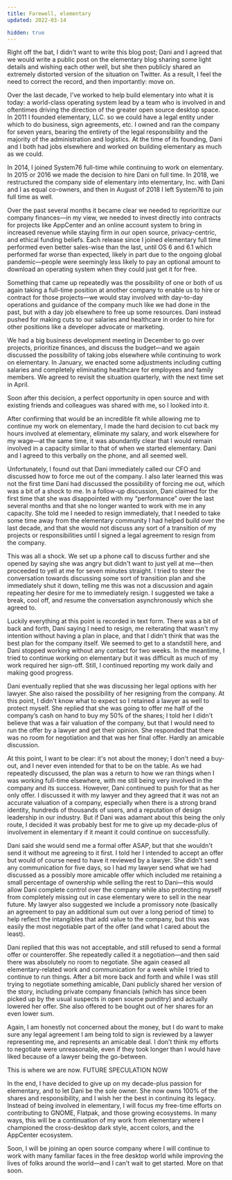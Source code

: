```yaml
---
title: Farewell, elementary
updated: 2022-03-14

hidden: true
---
```


Right off the bat, I didn't want to write this blog post; Dani and I agreed that we would write a public post on the elementary blog sharing some light details and wishing each other well, but she then publicly shared an extremely distorted version of the situation on Twitter. As a result, I feel the need to correct the record, and then importantly: move on.

Over the last decade, I've worked to help build elementary into what it is today: a world-class operating system lead by a team who is involved in and oftentimes driving the direction of the greater open source desktop space. In 2011 I founded elementary, LLC. so we could have a legal entity under which to do business, sign agreements, etc. I owned and ran the company for seven years, bearing the entirety of the legal responsibility and the majority of the administration and logistics. At the time of its founding, Dani and I both had jobs elsewhere and worked on building elementary as much as we could.

In 2014, I joined System76 full-time while continuing to work on elementary. In 2015 or 2016 we made the decision to hire Dani on full time. In 2018, we restructured the company side of elementary into elementary, Inc. with Dani and I as equal co-owners, and then in August of 2018 I left System76 to join full time as well.

Over the past several months it became clear we needed to reprioritize our company finances—in my view, we needed to invest directly into contracts for projects like AppCenter and an online account system to bring in increased revenue while staying firm in our open source, privacy-centric, and ethical funding beliefs. Each release since I joined elementary full time performed even better sales-wise than the last, until OS 6 and 6.1 which performed far worse than expected, likely in part due to the ongoing global pandemic—people were seemingly less likely to pay an optional amount to download an operating system when they could just get it for free.

Something that came up repeatedly was the possibility of one or both of us again taking a full-time position at another company to enable us to hire or contract for those projects—we would stay involved with day-to-day operations and guidance of the company much like we had done in the past, but with a day job elsewhere to free up some resources. Dani instead pushed for making cuts to our salaries and healthcare in order to hire for other positions like a developer advocate or marketing.

We had a big business development meeting in December to go over projects, prioritize finances, and discuss the budget—and we again discussed the possibility of taking jobs elsewhere while continuing to work on elementary. In January, we enacted some adjustments including cutting salaries and completely eliminating healthcare for employees and family members. We agreed to revisit the situation quarterly, with the next time set in April.

Soon after this decision, a perfect opportunity in open source and with existing friends and colleagues was shared with me, so I looked into it.

After confirming that would be an incredible fit while allowing me to continue my work on elementary, I made the hard decision to cut back my hours involved at elementary, eliminate my salary, and work elsewhere for my wage—at the same time, it was abundantly clear that I would remain involved in a capacity similar to that of when we started elementary. Dani and I agreed to this verbally on the phone, and all seemed well.

Unfortunately, I found out that Dani immediately called our CFO and discussed how to force me out of the company. I also later learned this was not the first time Dani had discussed the possibility of forcing me out, which was a bit of a shock to me. In a follow-up discussion, Dani claimed for the first time that she was disappointed with my “performance” over the last several months and that she no longer wanted to work with me in any capacity. She told me I needed to resign immediately, that I needed to take some time away from the elementary community I had helped build over the last decade, and that she would not discuss any sort of a transition of my projects or responsibilities until I signed a legal agreement to resign from the company.

This was all a shock. We set up a phone call to discuss further and she opened by saying she was angry but didn't want to just yell at me—then proceeded to yell at me for seven minutes straight. I tried to steer the conversation towards discussing some sort of transition plan and she immediately shut it down, telling me this was not a discussion and again repeating her desire for me to immediately resign. I suggested we take a break, cool off, and resume the conversation asynchronously which she agreed to.

Luckily everything at this point is recorded in text form. There was a bit of back and forth, Dani saying I need to resign, me reiterating that wasn't my intention without having a plan in place, and that I didn't think that was the best plan for the company itself. We seemed to get to a standstill here, and Dani stopped working without any contact for two weeks. In the meantime, I tried to continue working on elementary but it was difficult as much of my work required her sign-off. Still, I continued reporting my work daily and making good progress.

Dani eventually replied that she was discussing her legal options with her lawyer. She also raised the possibility of her resigning from the company. At this point, I didn't know what to expect so I retained a lawyer as well to protect myself. She replied that she was going to offer me half of the company’s cash on hand to buy my 50% of the shares; I told her I didn't believe that was a fair valuation of the company, but that I would need to run the offer by a lawyer and get their opinion. She responded that there was no room for negotiation and that was her final offer. Hardly an amicable discussion.

At this point, I want to be clear: it's not about the money; I don't need a buy-out, and I never even intended for that to be on the table. As we had repeatedly discussed, the plan was a return to how we ran things when I was working full-time elsewhere, with me still being very involved in the company and its success. However, Dani continued to push for that as her only offer. I discussed it with my lawyer and they agreed that it was not an accurate valuation of a company, especially when there is a strong brand identity, hundreds of thousands of users, and a reputation of design leadership in our industry. But if Dani was adamant about this being the only route, I decided it was probably best for me to give up my decade-plus of involvement in elementary if it meant it could continue on successfully.

Dani said she would send me a formal offer ASAP, but that she wouldn't send it without me agreeing to it first. I told her I intended to accept an offer but would of course need to have it reviewed by a lawyer. She didn't send any communication for five days, so I had my lawyer send what we had discussed as a possibly more amicable offer which included me retaining a small percentage of ownership while selling the rest to Dani—this would allow Dani complete control over the company while also protecting myself from completely missing out in case elementary were to sell in the near future. My lawyer also suggested we include a promissory note (basically an agreement to pay an additional sum out over a long period of time) to help reflect the intangibles that add value to the company, but this was easily the most negotiable part of the offer (and what I cared about the least).

Dani replied that this was not acceptable, and still refused to send a formal offer or counteroffer. She repeatedly called it a negotiation—and then said there was absolutely no room to negotiate. She again ceased all elementary-related work and communication for a week while I tried to continue to run things. After a bit more back and forth and while I was still trying to negotiate something amicable, Dani publicly shared her version of the story, including private company financials (which has since been picked up by the usual suspects in open source punditry) and actually lowered her offer. She also offered to be bought out of her shares for an even lower sum.

Again, I am honestly not concerned about the money, but I do want to make sure any legal agreement I am being told to sign is reviewed by a lawyer representing me, and represents an amicable deal. I don't think my efforts to negotiate were unreasonable, even if they took longer than I would have liked because of a lawyer being the go-between.

This is where we are now. FUTURE SPECULATION NOW

In the end, I have decided to give up on my decade-plus passion for elementary, and to let Dani be the sole owner. She now owns 100% of the shares and responsibility, and I wish her the best in continuing its legacy. Instead of being involved in elementary, I will focus my free-time efforts on contributing to GNOME, Flatpak, and those growing ecosystems. In many ways, this will be a continuation of my work from elementary where I championed the cross-desktop dark style, accent colors, and the AppCenter ecosystem.

Soon, I will be joining an open source company where I will continue to work with many familiar faces in the free desktop world while improving the lives of folks around the world—and I can't wait to get started. More on that soon.
